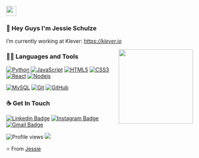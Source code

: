 <p align="left">
  <img src="https://user-images.githubusercontent.com/5679180/79618120-0daffb80-80be-11ea-819e-d2b0fa904d07.gif" width="27px">
</p>

### 👋 Hey Guys I'm Jessie Schulze
I’m currently working at Klever: *https://klever.io*

<img align='right' src='https://user-images.githubusercontent.com/5713670/87202985-820dcb80-c2b6-11ea-9f56-7ec461c497c3.gif' width='200"'>

### 👨‍💻 Languages and Tools
[![Python](https://img.shields.io/badge/-Python-black?style=flat&logo=python&link=https://github.com/hritik5102)](https://github.com/hritik5102) 
[![JavaScript](https://img.shields.io/badge/-JavaScript-black?style=flat&logo=javascript&link=https://github.com/hritik5102)](https://github.com/hritik5102) 
[![HTML5](https://img.shields.io/badge/-HTML5-E34F26?style=flat&logo=html5&logoColor=white&link=https://github.com/hritik5102)](https://github.com/hritik5102) 
[![CSS3](https://img.shields.io/badge/-CSS3-1572B6?style=flat&logo=css3&link=https://github.com/hritik5102)](https://github.com/hritik5102) 
[![React](https://img.shields.io/badge/-React-black?style=flat&logo=react&link=https://github.com/hritik5102)](https://github.com/hritik5102) 
[![Nodejs](https://img.shields.io/badge/-Nodejs-black?style=flat&logo=Node.js&link=https://github.com/hritik5102)](https://github.com/hritik5102) 

[![MySQL](https://img.shields.io/badge/-MySQL-black?style=flat&logo=mysql&link=https://github.com/hritik5102)](https://github.com/hritik5102)
[![Git](https://img.shields.io/badge/-Git-black?style=flat&logo=git&link=https://github.com/hritik5102)](https://github.com/hritik5102) 
[![GitHub](https://img.shields.io/badge/-GitHub-181717?style=flat&logo=github&link=https://github.com/hritik5102)](https://github.com/hritik5102)

### ☕ Get In Touch
[![Linkedin Badge](https://img.shields.io/badge/-jessie-schulze?style=flat&logo=Linkedin&logoColor=white&link=https://www.linkedin.com/in/jessie-schulze/)](https://www.linkedin.com/in/jessie-schulze/)
[![Instagram Badge](https://img.shields.io/badge/-@jessie_schulze-purple?style=flat&logo=instagram&logoColor=white&link=https://instagram.com/jessie-schulze/)](https://instagram.com/jessie_schulze)
[![Gmail Badge](https://img.shields.io/badge/-JessieSchulze-c14438?style=flat&logo=Gmail&logoColor=white&link=mailto:seira91@gmail.com)](mailto:seira91@gmail.com)

![Profile views](https://gpvc.arturio.dev/jessie-schulze)  <img src="https://img.shields.io/github/followers/jessie-schulze?label=Follow" style=" float:left, margin-right:10px" />

⭐️ From [Jessie](https://github.com/jessie-schulze)
